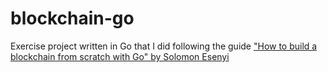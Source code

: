 # blockchain-go

Exercise project written in Go that I did following the guide ["How to build a blockchain from scratch with Go" by Solomon Esenyi](https://blog.logrocket.com/how-to-build-blockchain-from-scratch-go/)
